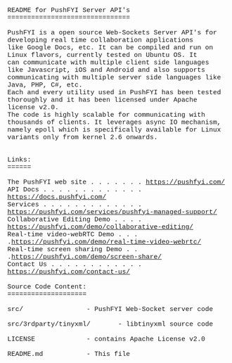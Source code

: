 

<pre style='font-family: "SFMono-Regular",Consolas,"Liberation Mono",Menlo,Courier,monospace; font-size: 15px;
    white-space: pre-wrap;' >
README for PushFYI Server API's
===============================

PushFYI is a open source Web-Sockets Server API's for developing real time collaboration applications 
like Google Docs, etc. It can be compiled and run on Linux flavors, currently tested on Ubuntu OS. It 
can communicate with multiple client side languages like Javascript, iOS and Android and also supports
communicating with multiple server side languages like Java, PHP, C#, etc.
Each and every utility used in PushFYI has been tested thoroughly and it has been licensed under Apache
license v2.0. 
The code is highly scalable for communicating with thousands of clients. It leverages async IO mechanism,
namely epoll which is specifically available for Linux variants only from kernel 2.6 onwards.


Links:
======

The PushFYI web site . . . . . . . <a href="https://pushfyi.com/" rel="nofollow">https://pushfyi.com/</a>
API Docs . . . . . . . . . . . . . <a href="https://docs.pushfyi.com/" rel="nofollow">https://docs.pushfyi.com/</a>
Services . . . . . . . . . . . . . <a href="https://pushfyi.com/services/pushfyi-managed-support/" rel="nofollow">https://pushfyi.com/services/pushfyi-managed-support/</a>
Collaborative Editing Demo . . . . <a href="https://pushfyi.com/demo/collaborative-editing/" rel="nofollow">https://pushfyi.com/demo/collaborative-editing/</a>
Real-time video-webRTC Demo . . . .<a href="https://pushfyi.com/demo/real-time-video-webrtc/" rel="nofollow">https://pushfyi.com/demo/real-time-video-webrtc/</a>
Real-time screen sharing Demo . . .<a href="https://pushfyi.com/demo/screen-share/" rel="nofollow">https://pushfyi.com/demo/screen-share/</a>
Contact Us . . . . . . . . . . . . <a href="https://pushfyi.com/contact-us/" rel="nofollow">https://pushfyi.com/contact-us/</a>

Source Code Content: 
====================

src/ 			 	- PushFYI Web-Socket server code<br>
src/3rdparty/tinyxml/		- libtinyxml source code <br>
LICENSE				- contains Apache License v2.0<br>
README.md			- This file
</pre>
